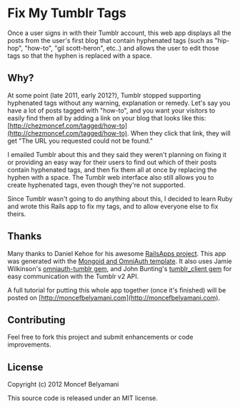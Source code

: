 # Fix My Tumblr Tags

Once a user signs in with their Tumblr account, this web app displays all the posts from the user's first blog that contain hyphenated tags (such as "hip-hop", "how-to", "gil scott-heron", etc..) and allows the user to edit those tags so that the hyphen is replaced with a space.

## Why?

At some point (late 2011, early 2012?), Tumblr stopped supporting hyphenated tags without any warning, explanation or remedy. Let's say you have a lot of posts tagged with "how-to", and you want your visitors to easily find them all by adding a link on your blog that looks like this: [http://chezmoncef.com/tagged/how-to](http://chezmoncef.com/tagged/how-to). When they click that link, they will get "The URL you requested could not be found."

I emailed Tumblr about this and they said they weren't planning on fixing it or providing an easy way for their users to find out which of their posts contain hyphenated tags, and then fix them all at once by replacing the hyphen with a space. The Tumblr web interface also still allows you to create hyphenated tags, even though they're not supported.

Since Tumblr wasn't going to do anything about this, I decided to learn Ruby and wrote this Rails app to fix my tags, and to allow everyone else to fix theirs.


## Thanks

Many thanks to Daniel Kehoe for his awesome [RailsApps project](http://railsapps.github.com/). This app was generated with the [Mongoid and OmniAuth template](https://github.com/RailsApps/rails3-mongoid-omniauth). It also uses Jamie Wilkinson's [omniauth-tumblr gem](https://github.com/jamiew/omniauth-tumblr), and John Bunting's [tumblr_client gem](https://github.com/codingjester/tumblr_client) for easy communication with the Tumblr v2 API.

A full tutorial for putting this whole app together (once it's finished) will be posted on [http://moncefbelyamani.com](http://moncefbelyamani.com).

## Contributing

Feel free to fork this project and submit enhancements or code improvements.

## License

Copyright (c) 2012 Moncef Belyamani

This source code is released under an MIT license.